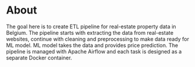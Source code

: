 # About

The goal here is to create ETL pipeline for real-estate property data in Belgium. The pipeline starts with extracting the data from real-estate websites,
continue with cleaning and preprocessing to make data ready for ML model. ML model takes the data and provides price prediction. The pipeline is managed with Apache Airflow and each task is designed as a separate Docker container. 
